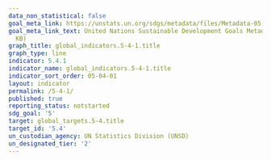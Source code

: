 ```yaml
---
data_non_statistical: false
goal_meta_link: https://unstats.un.org/sdgs/metadata/files/Metadata-05-04-01.pdf
goal_meta_link_text: United Nations Sustainable Development Goals Metadata (PDF 337
  KB)
graph_title: global_indicators.5-4-1.title
graph_type: line
indicator: 5.4.1
indicator_name: global_indicators.5-4-1.title
indicator_sort_order: 05-04-01
layout: indicator
permalink: /5-4-1/
published: true
reporting_status: notstarted
sdg_goal: '5'
target: global_targets.5-4.title
target_id: '5.4'
un_custodian_agency: UN Statistics Division (UNSD)
un_designated_tier: '2'
---
```

